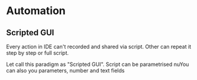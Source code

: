 # Automation

## Scripted GUI

Every action in IDE can't recorded and shared via script. Other can repeat it step by step or full script.

Let call this paradigm as "Scripted GUI". Script can be parametrised nuYou can also you parameters, number and text fields
